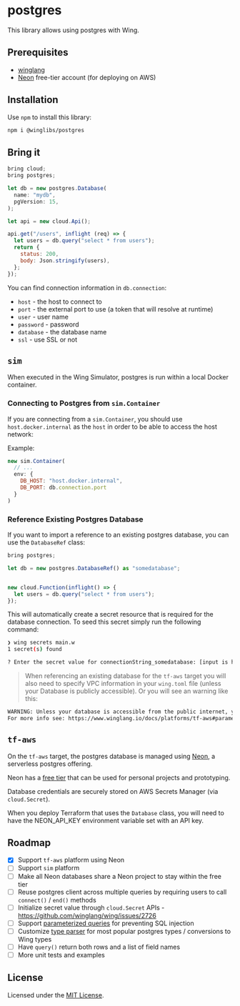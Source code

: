# postgres

This library allows using postgres with Wing.

## Prerequisites

* [winglang](https://winglang.io)
* [Neon](https://neon.tech/) free-tier account (for deploying on AWS)

## Installation

Use `npm` to install this library:

```sh
npm i @winglibs/postgres
```

## Bring it

```js
bring cloud;
bring postgres;

let db = new postgres.Database(
  name: "mydb",
  pgVersion: 15,
);

let api = new cloud.Api();

api.get("/users", inflight (req) => {
  let users = db.query("select * from users");
  return {
    status: 200,
    body: Json.stringify(users),
  };
});
```

You can find connection information in `db.connection`:

- `host` - the host to connect to
- `port` - the external port to use (a token that will resolve at runtime)
- `user` - user name
- `password` - password
- `database` - the database name
- `ssl` - use SSL or not

## `sim`

When executed in the Wing Simulator, postgres is run within a local Docker container.

### Connecting to Postgres from `sim.Container`

If you are connecting from a `sim.Container`, you should use `host.docker.internal` as the `host` in
order to be able to access the host network:

Example:

```js
new sim.Container(
  // ...
  env: {
    DB_HOST: "host.docker.internal",
    DB_PORT: db.connection.port
  }
)
```

### Reference Existing Postgres Database
If you want to import a reference to an existing postgres database, you can use the `DatabaseRef` class:

```js
bring postgres;

let db = new postgres.DatabaseRef() as "somedatabase";


new cloud.Function(inflight() => {
  let users = db.query("select * from users");
});
```
This will automatically create a secret resource that is required for the database connection. To seed this secret simply run the following command:

```sh
❯ wing secrets main.w
1 secret(s) found

? Enter the secret value for connectionString_somedatabase: [input is hidden] 
```

> When referencing an existing database for the `tf-aws` target you will also need to specify VPC information in your `wing.toml` file (unless your Database is publicly accessible). Or you will see an warning like this:
```sh
WARNING: Unless your database is accessible from the public internet, you must provide vpc info under `tf-aws` in your wing.toml file
For more info see: https://www.winglang.io/docs/platforms/tf-aws#parameters
```

## `tf-aws`

On the `tf-aws` target, the postgres database is managed using [Neon](https://neon.tech/), a serverless postgres offering.

Neon has a [free tier](https://neon.tech/docs/introduction/free-tier) that can be used for personal projects and prototyping.

Database credentials are securely stored on AWS Secrets Manager (via `cloud.Secret`).

When you deploy Terraform that uses the `Database` class, you will need to have the NEON_API_KEY environment variable set with an API key.

## Roadmap

- [x] Support `tf-aws` platform using Neon
- [ ] Support `sim` platform
- [ ] Make all Neon databases share a Neon project to stay within the free tier
- [ ] Reuse postgres client across multiple queries by requiring users to call `connect()` / `end()` methods
- [ ] Initialize secret value through `cloud.Secret` APIs - https://github.com/winglang/wing/issues/2726
- [ ] Support [parameterized queries](https://node-postgres.com/features/queries#parameterized-query) for preventing SQL injection
- [ ] Customize [type parser](https://node-postgres.com/features/queries#types) for most popular postgres types / conversions to Wing types
- [ ] Have `query()` return both rows and a list of field names
- [ ] More unit tests and examples

## License

Licensed under the [MIT License](../LICENSE).
